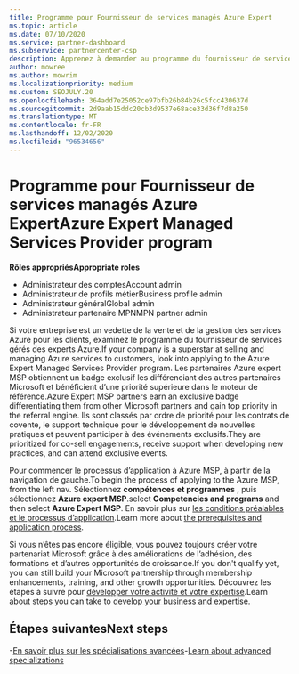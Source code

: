 ```yaml
---
title: Programme pour Fournisseur de services managés Azure Expert
ms.topic: article
ms.date: 07/10/2020
ms.service: partner-dashboard
ms.subservice: partnercenter-csp
description: Apprenez à demander au programme du fournisseur de services gérés Azure expert de se démarquer d’autres partenaires et de bénéficier d’une priorité supérieure dans le moteur de référence.
author: mowree
ms.author: mowrim
ms.localizationpriority: medium
ms.custom: SEOJULY.20
ms.openlocfilehash: 364add7e25052ce97bfb26b84b26c5fcc430637d
ms.sourcegitcommit: 2d9aab15ddc20cb3d9537e68ace33d36f7d8a250
ms.translationtype: MT
ms.contentlocale: fr-FR
ms.lasthandoff: 12/02/2020
ms.locfileid: "96534656"
---
```

# <a name="azure-expert-managed-services-provider-program"></a><span data-ttu-id="8dc71-103">Programme pour Fournisseur de services managés Azure Expert</span><span class="sxs-lookup"><span data-stu-id="8dc71-103">Azure Expert Managed Services Provider program</span></span>

<span data-ttu-id="8dc71-104">**Rôles appropriés**</span><span class="sxs-lookup"><span data-stu-id="8dc71-104">**Appropriate roles**</span></span>

- <span data-ttu-id="8dc71-105">Administrateur des comptes</span><span class="sxs-lookup"><span data-stu-id="8dc71-105">Account admin</span></span>
- <span data-ttu-id="8dc71-106">Administrateur de profils métier</span><span class="sxs-lookup"><span data-stu-id="8dc71-106">Business profile admin</span></span>
- <span data-ttu-id="8dc71-107">Administrateur général</span><span class="sxs-lookup"><span data-stu-id="8dc71-107">Global admin</span></span>
- <span data-ttu-id="8dc71-108">Administrateur partenaire MPN</span><span class="sxs-lookup"><span data-stu-id="8dc71-108">MPN partner admin</span></span>

<span data-ttu-id="8dc71-109">Si votre entreprise est un vedette de la vente et de la gestion des services Azure pour les clients, examinez le programme du fournisseur de services gérés des experts Azure.</span><span class="sxs-lookup"><span data-stu-id="8dc71-109">If your company is a superstar at selling and managing Azure services to customers, look into applying to the Azure Expert Managed Services Provider program.</span></span> <span data-ttu-id="8dc71-110">Les partenaires Azure expert MSP obtiennent un badge exclusif les différenciant des autres partenaires Microsoft et bénéficient d’une priorité supérieure dans le moteur de référence.</span><span class="sxs-lookup"><span data-stu-id="8dc71-110">Azure Expert MSP partners earn an exclusive badge differentiating them from other Microsoft partners and gain top priority in the referral engine.</span></span> <span data-ttu-id="8dc71-111">Ils sont classés par ordre de priorité pour les contrats de covente, le support technique pour le développement de nouvelles pratiques et peuvent participer à des événements exclusifs.</span><span class="sxs-lookup"><span data-stu-id="8dc71-111">They are prioritized for co-sell engagements, receive support when developing new practices, and can attend exclusive events.</span></span>

<span data-ttu-id="8dc71-112">Pour commencer le processus d’application à Azure MSP, à partir de la navigation de gauche.</span><span class="sxs-lookup"><span data-stu-id="8dc71-112">To begin the process of applying to the Azure MSP, from the left nav.</span></span> <span data-ttu-id="8dc71-113">Sélectionnez **compétences et programmes** , puis sélectionnez **Azure expert MSP**.</span><span class="sxs-lookup"><span data-stu-id="8dc71-113">select **Competencies and programs** and then select **Azure Expert MSP**.</span></span> <span data-ttu-id="8dc71-114">En savoir plus sur [les conditions préalables et le processus d’application](https://partner.microsoft.com/membership/azure-expert-msp).</span><span class="sxs-lookup"><span data-stu-id="8dc71-114">Learn more about [the prerequisites and application process](https://partner.microsoft.com/membership/azure-expert-msp).</span></span> 

<span data-ttu-id="8dc71-115">Si vous n’êtes pas encore éligible, vous pouvez toujours créer votre partenariat Microsoft grâce à des améliorations de l’adhésion, des formations et d’autres opportunités de croissance.</span><span class="sxs-lookup"><span data-stu-id="8dc71-115">If you don't qualify yet, you can still build your Microsoft partnership through membership enhancements, training, and other growth opportunities.</span></span>
<span data-ttu-id="8dc71-116">Découvrez les étapes à suivre pour [développer votre activité et votre expertise](https://partner.microsoft.com/membership/azure-expert-msp).</span><span class="sxs-lookup"><span data-stu-id="8dc71-116">Learn about steps you can take to [develop your business and expertise](https://partner.microsoft.com/membership/azure-expert-msp).</span></span>

## <a name="next-steps"></a><span data-ttu-id="8dc71-117">Étapes suivantes</span><span class="sxs-lookup"><span data-stu-id="8dc71-117">Next steps</span></span>

<span data-ttu-id="8dc71-118">-[En savoir plus sur les spécialisations avancées](advanced-specializations.md)</span><span class="sxs-lookup"><span data-stu-id="8dc71-118">-[Learn about advanced specializations](advanced-specializations.md)</span></span>